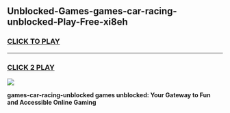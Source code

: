 
## Unblocked-Games-games-car-racing-unblocked-Play-Free-xi8eh
<h3>
<a href="https://premium76.site?title=games-car-racing-unblocked&ref=20M">CLICK TO PLAY</a></h3>
<hr>

<h3>
<a href="https://premium76.site?title=games-car-racing-unblocked&ref=20M">CLICK 2 PLAY</a>
  
</h3>

<a href="https://premium76.site?title=games-car-racing-unblocked&ref=19M"><img src="https://clearcache.store/games.png"></a>


**games-car-racing-unblocked games unblocked: Your Gateway to Fun and Accessible Online Gaming**
